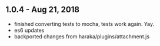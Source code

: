 
## 1.0.4 - Aug 21, 2018

* finished converting tests to mocha, tests work again. Yay.
* es6 updates
* backported changes from haraka/plugins/attachment.js

